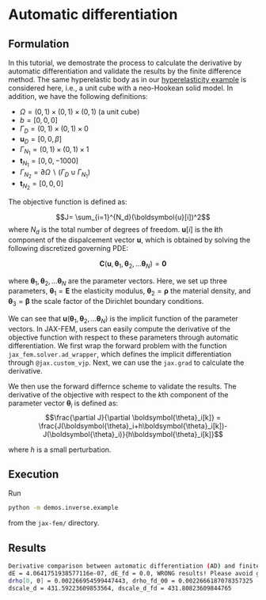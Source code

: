 # Automatic differentiation

## Formulation

In this tutorial, we demostrate the process to calculate the derivative by automatic differentiation and validate the results by the finite difference method. The same hyperelastic body as in our [hyperelasticity example](https://github.com/tianjuxue/jax-fem/tree/main/demos/hyperelasticity) is considered here, i.e., a unit cube with a neo-Hookean solid model. In addition, we have the following definitions:
* $\Omega=(0,1)\times(0,1)\times(0,1)$ (a unit cube)
*  $b=[0, 0, 0]$
* $\Gamma_{D}=(0,1)\times(0,1)\times0$
* $\boldsymbol{u}_{D}=[0,0,\beta]$ 
* $\Gamma_{N_1}=(0,1)\times(0,1)\times1$
* $\boldsymbol{t}_{N_1}=[0, 0, -1000]$
* $\Gamma_{N_2}=\partial\Omega\backslash(\Gamma_{D}\cup\Gamma_{N_1})$
* $\boldsymbol{t}_{N_2}=[0, 0, 0]$

The objective function is defined as:

$$J= \sum_{i=1}^{N_d}(\boldsymbol{u}[i])^2$$
where $N_d$ is the total number of degrees of freedom. $\boldsymbol{u}[i]$ is the $\boldsymbol{i}$th component of the dispalcement vector $\boldsymbol{u}$, which is obtained by solving the following discretized governing PDE:

$$
\boldsymbol{C}(\boldsymbol{u},\boldsymbol{\theta}_1,\boldsymbol{\theta}_2,...\boldsymbol{\theta}_N)=\boldsymbol{0}
$$

where $\boldsymbol{\theta}_1,\boldsymbol{\theta}_2,...\boldsymbol{\theta}_N$ are the parameter vectors. Here, we set up three parameters, $\boldsymbol{\theta}_1 = \boldsymbol{E}$ the elasticity modulus, $\boldsymbol{\theta}_2 =\boldsymbol{\rho}$ the material density, and $\boldsymbol{\theta}_3 =\boldsymbol{\beta}$ the scale factor of the Dirichlet boundary conditions.

We can see that $\boldsymbol{u}(\boldsymbol{\theta}_1,\boldsymbol{\theta}_2,...\boldsymbol{\theta}_N)$ is the implicit function of the parameter vectors. In JAX-FEM, users can easily compute the derivative of the objective function with respect to these parameters through automatic differentiation. We first wrap the forward problem with the function `jax_fem.solver.ad_wrapper`, which defines the implicit differentiation through `@jax.custom_vjp`. Next, we can use the `jax.grad` to calculate the derivative. 


We then use the forward differnce scheme to validate the results. The derivative of the objective with respect to the $k$th component of the parameter vector $\boldsymbol{\theta}_i$ is defined as:
$$\frac{\partial J}{\partial \boldsymbol{\theta}_i[k]} = \frac{J(\boldsymbol{\theta}_i+h\boldsymbol{\theta}_i[k])-J(\boldsymbol{\theta}_i)}{h\boldsymbol{\theta}_i[k]}$$

where $h$ is a small perturbation.



## Execution
Run
```bash
python -m demos.inverse.example
```
from the `jax-fem/` directory.


## Results

```bash
Derivative comparison between automatic differentiation (AD) and finite difference (FD)
dE = 4.0641751938577116e-07, dE_fd = 0.0, WRONG results! Please avoid gradients w.r.t self.E
drho[0, 0] = 0.002266954599447443, drho_fd_00 = 0.0022666187078357325
dscale_d = 431.59223609853564, dscale_d_fd = 431.80823609844765
```
